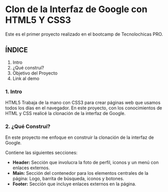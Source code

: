# Clon de la Interfaz de Google con HTML5 Y CSS3
Este es el primer proyecto realizado en el bootcamp de Tecnolochicas PRO.
## ÍNDICE
1. Intro
2. ¿Qué construí?
3. Objetivo del Proyecto
4. Link al demo

### 1. Intro
HTML5 Trabaja de la mano con CSS3 para crear páginas web que usamos todos los días en el navegador. En este proyecto, con los conocimientos de HTML y CSS realicé la clonación de la interfaz de Google.

### 2. ¿Qué Construí?
En este proyecto me enfoque en construir la clonación de la interfaz de Google.

Contiene las siguientes secciones:
- **Header:** Sección que involucra la foto de perfil, iconos y un menú con enlaces externos.
- **Main:** Sección del contenedor para los elementos centrales de la página: Logo, barrita de búsqueda, iconos y botones.
- **Footer:** Sección que incluye enlaces externos en la página.

